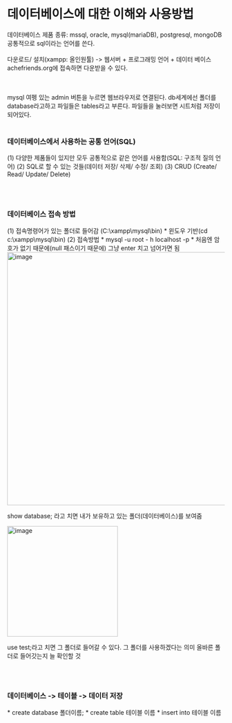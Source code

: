 <h1>데이터베이스에 대한 이해와 사용방법</h1>

데이터베이스 제품 종류: mssql, oracle, mysql(mariaDB), postgresql, mongoDB<br>
공통적으로 sql이라는 언어를 쓴다.
<br><br>
다운로드/ 설치(xampp: 올인원툴) -> 웹서버 + 프로그래밍 언어 + 데이터 베이스<br>
achefriends.org에 접속하면 다운받을 수 있다.

<br><br>
mysql 여펭 있는 admin 버튼을 누르면 웹브라우저로 연결된다.
db세계에선 폴더를 database라고하고 파일들은 tables라고 부른다.
파일들을 눌러보면 시트처럼 저장이 되어있다.
<br><br>

<h3>데이터베이스에서 사용하는 공통 언어(SQL)</h3>
(1) 다양한 제품들이 있지만 모두 공통적으로 같은 언어를 사용함(SQL: 구조적 질의 언어)
(2) SQL로 할 수 있는 것들(데이터 저장/ 삭제/ 수정/ 조회)
(3) CRUD (Create/ Read/ Update/ Delete)

<br><br>
<h3>데이터베이스 접속 방법</h3>
(1) 접속명령어가 있는 폴더로 들어감 (C:\xampp\mysql\bin)
 * 윈도우 기반(cd c:\xampp\mysql\bin)
(2) 접속방법
 * mysql -u root - h localhost -p
 * 처음엔 암호가 없기 때문에(null 패스이기 때문에) 그냥 enter 치고 넘어가면 됨

 <img width="586" alt="image" src="https://github.com/orieasy1/study-programming-language/assets/129071350/0b6a0f12-d1ca-4409-9ef3-4398a2db39e5">

show database; 라고 치면 내가 보유하고 있는 폴더(데이터베이스)를 보여줌 

<img width="256" alt="image" src="https://github.com/orieasy1/study-programming-language/assets/129071350/aa0a6bac-c4f8-4b5b-93e3-7a392d9992ec">

use test;라고 치면 그 폴더로 들어갈 수 있다. 그 폴더를 사용하겠다는 의미
올바른 폴더로 들어갓는지 늘 확인할 것

<br><br>
<h3>데이터베이스 -> 테이블 -> 데이터 저장</h3>
 * create database 폴더이름;
 * create table 테이블 이름
 * insert into 테이블 이름





